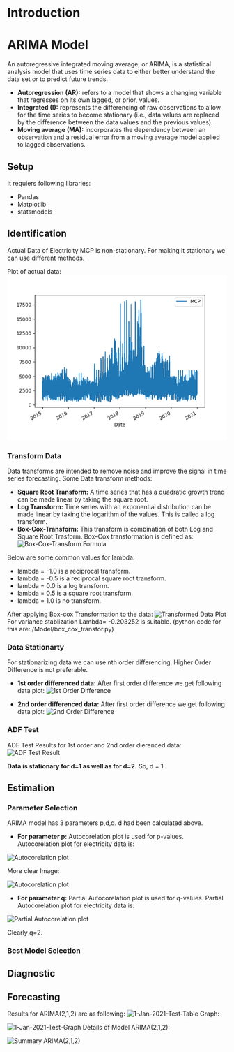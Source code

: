 # Introduction

# ARIMA Model
 An autoregressive integrated moving average, or ARIMA, is a statistical analysis model that uses time series data to either better understand the data set or to predict future trends. 
 * **Autoregression (AR):** refers to a model that shows a changing variable that regresses on its own lagged, or prior, values.
 * **Integrated (I):** represents the differencing of raw observations to allow for the time series to become stationary (i.e., data values are replaced by the difference between the data values and the previous values).
* **Moving average (MA):**  incorporates the dependency between an observation and a residual error from a moving average model applied to lagged observations.

## Setup
It requiers following libraries:
* Pandas
* Matplotlib
* statsmodels

## Identification
Actual Data of Electricity MCP is non-stationary. For making it stationary we can use different methods.

Plot of actual data:
![Electricity Data Plot](./Img/Electricity_data_MCP_Plot.png)

### Transform Data
Data transforms are intended to remove noise and improve the signal in time series forecasting.
Some Data transform methods:
-  **Square Root Transform:** A time series that has a quadratic growth trend can be made linear by taking the square root.
- **Log Transform:** Time series with an exponential distribution can be made linear by taking the logarithm of the values. This is called a log transform. 
- **Box-Cox-Transform:** This transform is combination of both Log and Square Root Trasform. 
Box–Cox transformation is defined as:
![Box-Cox-Transform Formula](https://github.com/Monu-Khicher-1/Forecasting/tree/main/ARIMA/Img/box-cox-transform.png)

Below are some common values for lambda:
* lambda = -1.0 is a reciprocal transform.
* lambda = -0.5 is a reciprocal square root transform.
* lambda = 0.0 is a log transform.
* lambda = 0.5 is a square root transform.
* lambda = 1.0 is no transform.

After applying Box-cox Transformation to the data:
![Transformed Data Plot](https://github.com/Monu-Khicher-1/Forecasting/tree/main/ARIMA/Img/Electricity_data_box_cox_transformed.png)
For variance stablization Lambda= -0.203252 is suitable. (python code for this are: /Model/box_cox_transfor.py)

### Data Stationarty

For stationarizing data we can use nth order differencing. Higher Order Difference is not preferable.

* **1st order differenced data:** After first order difference we get following data plot:
![1st Order Difference](https://github.com/Monu-Khicher-1/Forecasting/tree/main/ARIMA/Img/Electricity_data_adf_diff1.png)

* **2nd order differenced data:** After first order difference we get following data plot:
![2nd Order Difference](https://github.com/Monu-Khicher-1/Forecasting/tree/main/ARIMA/Img/Electricity_data_adf_diff2.png)

### ADF Test 
ADF Test Results for 1st order and 2nd order dierenced data:
![ADF Test Result](https://github.com/Monu-Khicher-1/Forecasting/tree/main/ARIMA/Img/Electricity_data_adf.png)

**Data is stationary for d=1 as well as for d=2.**
So, d = 1 .

## Estimation


### Parameter Selection
ARIMA model has 3 parameters p,d,q. d had been calculated above.

* **For parameter p:** Autocorelation plot is used for p-values. Autocorelation plot for electricity data is:

![Autocorelation plot](https://github.com/Monu-Khicher-1/Forecasting/tree/main/ARIMA/Img/Electricity_data_autocorrelation.png)

More clear Image:

![Autocorelation plot](https://github.com/Monu-Khicher-1/Forecasting/tree/main/ARIMA/Img/Electricity_data_acf_lag50.png)

* **For parameter q:** Partial Autocorelation plot is used for q-values. Partial Autocorelation plot for electricity data is:

![Partial Autocorelation plot](https://github.com/Monu-Khicher-1/Forecasting/tree/main/ARIMA/Img/Electricity_data_pacf.png)

Clearly q=2. 

### Best Model Selection

## Diagnostic

## Forecasting
 Results for ARIMA(2,1,2) are as following:
 ![1-Jan-2021-Test-Table](https://github.com/Monu-Khicher-1/Forecasting/tree/main/ARIMA/Img/Electricity_data_arima_2_1_2_predictions_2021_1_1.png)
 Graph:
 
 ![1-Jan-2021-Test-Graph](https://github.com/Monu-Khicher-1/Forecasting/tree/main/ARIMA/Img/Electricity_data_arima_2_1_2_preditions.png)
 Details of Model ARIMA(2,1,2):
 
 ![Summary ARIMA(2,1,2)](https://github.com/Monu-Khicher-1/Forecasting/tree/main/ARIMA/Img/Electricity_data_arima_2_1_2_arima_summary.png)








